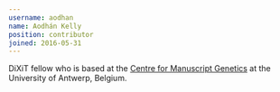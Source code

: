```yaml
---
username: aodhan
name: Aodhán Kelly
position: contributor
joined: 2016-05-31
---
```

DiXiT fellow who is based at the [Centre for Manuscript Genetics](https://www.uantwerpen.be/en/rg/centre-for-manuscript-genetics/) at the University of Antwerp, Belgium.

